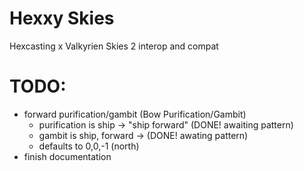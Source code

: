 # Hexxy Skies
Hexcasting x Valkyrien Skies 2 interop and compat

# TODO:
* forward purification/gambit (Bow Purification/Gambit)
  * purification is ship -> "ship forward" (DONE! awaiting pattern)
  * gambit is ship, forward -> (DONE! awating pattern)
  * defaults to 0,0,-1 (north)
* finish documentation